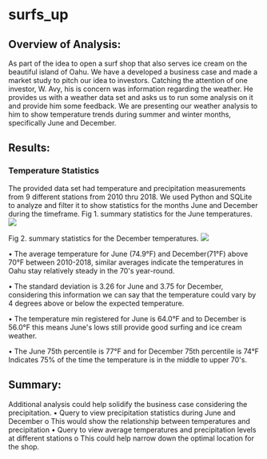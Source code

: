 # surfs_up
## Overview of Analysis:
As part of the idea to open a surf shop that also serves ice cream on the beautiful island of Oahu. We have a developed a business case and made a market study to pitch our idea to investors. Catching the attention of one investor, W. Avy, his is concern was information regarding the weather. He provides us with a weather data set and asks us to run some analysis on it and provide him some feedback. We are presenting our weather analysis to him to show temperature trends during summer and winter months, specifically June and December.

## Results:
### Temperature Statistics ###
The provided data set had temperature and precipitation measurements from 9 different stations from 2010 thru 2018. We used Python and SQLite to analyze and filter it to show statistics for the months June and December during the timeframe.
Fig 1. summary statistics for the June temperatures. 
![](Resources/june-temp.png) 

Fig 2. summary statistics for the December temperatures. 
![](resources/dec-temp.png) 
  
•	The average temperature for June (74.9°F) and December(71°F) above 70°F between 2010-2018, similar averages indicate the temperatures in Oahu stay relatively steady in the 70's year-round.

•	The standard deviation is 3.26 for June and 3.75 for December, considering this information we can say that the temperature could vary by 4 degrees above or below the expected temperature.

•	 The temperature min registered for June is 64.0°F and to December is 56.0°F this means June's lows still provide good surfing and ice cream weather.

•	The June 75th percentile is 77°F  and for  December 75th percentile is 74°F Indicates 75% of the time the temperature is in the middle to upper 70's.

## Summary:
Additional analysis could help solidify the business case considering the precipitation.
•	Query to view precipitation statistics during June and December
  o	This would show the relationship between temperatures and precipitation
•	Query to view average temperatures and precipitation levels at different stations
  o	This could help narrow down the optimal location for the shop.
